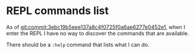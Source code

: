 # REPL commands list 

As of <git:commit:3ebc19b5eee137a8c4f0725f0a6ae6277e0452e1>, when I enter the REPL I have no way to
discover the commands that are available.

There should be a `:help` command that lists what I can do.